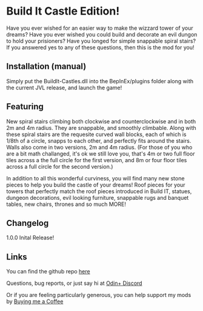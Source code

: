 ﻿# Build It Castle Edition!
Have you ever wished for an easier way to make the wizzard tower of your dreams? Have you ever wished you could build and decorate an evil dungon to hold your prisioners? Have you longed for simple snappable spiral stairs? If you answered yes to any of these questions, then this is the mod for you!

## Installation (manual)
Simply put the BuildIt-Castles.dll into the BepInEx/plugins folder along with the current JVL release, and launch the game!

## Featuring
New spiral stairs climbing both clockwise and counterclockwise and in both 2m and 4m radius. They are snappable, and smoothly climbable. Along with these spiral stairs are the requesite curved wall blocks, each of which is 1/8th of a circle, snapps to each other, and perfectly fits around the stairs. Walls also come in two versions, 2m and 4m radius. (For those of you who are a bit math challanged, it's ok we still love you, that's 4m or two full floor tiles across a the full circle for the first version, and 8m or four floor tiles across a full circle for the second version.)

In addition to all this wonderful curviness, you will find many new stone pieces to help you build the castle of your dreams! Roof pieces for your towers that perfectly match the roof pieces introduced in Build IT, statues, dungeon decorations, evil looking furniture, snappable rugs and banquet tables, new chairs, thrones and so much MORE!

## Changelog
1.0.0 Inital Release!

## Links
You can find the github repo [here](https://github.com/RockerKitten/BuildIt-Castles)

Questions, bug reports, or just say hi at [Odin+ Discord](https://discord.gg/qwye5NxvMr)

Or if you are feeling particularly generous, you can help support my mods by [Buying me a Coffee](https://www.buymeacoffee.com/RockerKitten)

